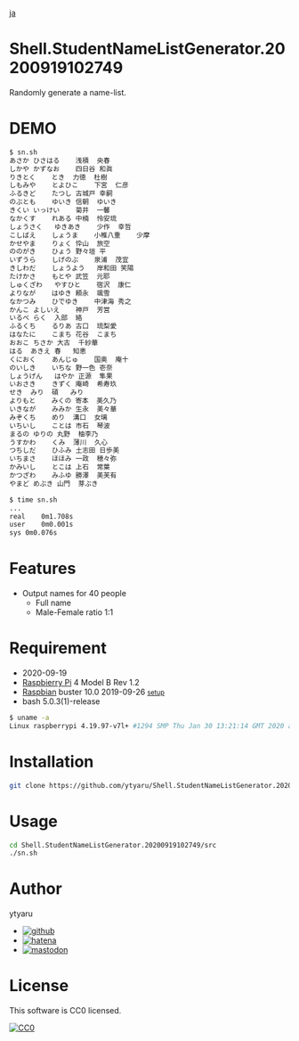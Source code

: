 [ja](./README.ja.md)

# Shell.StudentNameListGenerator.20200919102749

Randomly generate a name-list.

# DEMO

```sh
$ sn.sh
あさか	ひさはる	浅積	央春
しかや	かずなお	四日谷	和眞
りきとく	とき	力徳	杜樹
しもみや	とよひこ	下宮	仁彦
ふるきど	たつし	古城戸	幸嗣
のぶとも	ゆいき	信朝	ゆいき
きくい	いっけい	菊井	一馨
なかくす	れある	中楠	怜安琉
しょうさく	ゆきあき	少作	幸哲
こしばえ	しょうま	小椎八重	少摩
かせやま	りょく	忰山	旅空
ののがき	ひょう	野々垣	平
いずうら	しげのぶ	泉浦	茂宜
きしわだ	しょうよう	岸和田	笑陽
たけかさ	もとや	武笠	元耶
しゅくざわ	やすひと	宿沢	康仁
よりなが	はゆき	頼永	颯雪
なかつみ	ひでゆき	中津海	秀之
かんこ	よしいえ	神戸	芳営
いるべ	らく	入部	絡
ふるくち	るりあ	古口	琉梨愛
はなたに	こまち	花谷	こまち
おおこ	ちさか	大古	千紗華
はる	あきえ	春	知恵
くにおく	あんじゅ	国奥	庵十
のいしき	いちな	野一色	壱奈
しょうげん	はやか	正源	隼果
いおさき	きずく	庵崎	希寿玖
せき	みり	碩	みり
よりもと	みくの	寄本	美久乃
いきなが	みみか	生永	美々華
みぞくち	めり	溝口	女璃
いちいし	ことは	市石	琴波
まるの	ゆりの	丸野	柚李乃
うすかわ	くみ	薄川	久心
つちしだ	ひふみ	土志田	日歩美
いちまさ	ほほみ	一政	穂々弥
かみいし	とこは	上石	常葉
かつざわ	みふゆ	勝澤	美芙有
やまど	めぶき	山門	芽ぶき
```
```sh
$ time sn.sh
...
real	0m1.708s
user	0m0.001s
sys	0m0.076s
```

# Features

* Output names for 40 people
    * Full name
    * Male-Female ratio 1:1

# Requirement

* <time datetime="2020-09-19T10:27:44+0900">2020-09-19</time>
* [Raspbierry Pi](https://ja.wikipedia.org/wiki/Raspberry_Pi) 4 Model B Rev 1.2
* [Raspbian](https://ja.wikipedia.org/wiki/Raspbian) buster 10.0 2019-09-26 <small>[setup](http://ytyaru.hatenablog.com/entry/2019/12/25/222222)</small>
* bash 5.0.3(1)-release

```sh
$ uname -a
Linux raspberrypi 4.19.97-v7l+ #1294 SMP Thu Jan 30 13:21:14 GMT 2020 armv7l GNU/Linux
```

# Installation

```sh
git clone https://github.com/ytyaru/Shell.StudentNameListGenerator.20200919102749
```

# Usage

```sh
cd Shell.StudentNameListGenerator.20200919102749/src
./sn.sh
```

# Author

ytyaru

* [![github](http://www.google.com/s2/favicons?domain=github.com)](https://github.com/ytyaru "github")
* [![hatena](http://www.google.com/s2/favicons?domain=www.hatena.ne.jp)](http://ytyaru.hatenablog.com/ytyaru "hatena")
* [![mastodon](http://www.google.com/s2/favicons?domain=mstdn.jp)](https://mstdn.jp/web/accounts/233143 "mastdon")

# License

This software is CC0 licensed.

[![CC0](http://i.creativecommons.org/p/zero/1.0/88x31.png "CC0")](http://creativecommons.org/publicdomain/zero/1.0/deed.en)

